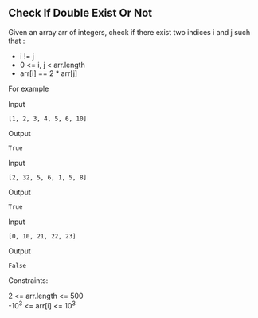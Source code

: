 ## Check If Double Exist Or Not

Given an array arr of integers, check if there exist two indices i and j such that :

* i != j
* 0 <= i, j < arr.length
* arr[i] == 2 * arr[j]

For example


Input

```
[1, 2, 3, 4, 5, 6, 10]
```

Output
```
True
```
Input

```
[2, 32, 5, 6, 1, 5, 8]
```

Output
```
True
```
Input

```
[0, 10, 21, 22, 23]
```

Output
```
False

```



Constraints:

2 <= arr.length <= 500 <br>
-10<sup>3</sup> <= arr[i] <= 10<sup>3</sup>